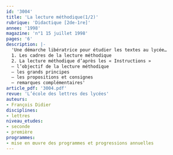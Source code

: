 ```yaml
---
id: '3004'
title: 'La lecture méthodique(1/2)'
rubrique: 'Didactique [2de-1re]'
annee: '1998'
magazine: 'n°1 15 juillet 1998'
pages: '6'
description: |-
  'Une démarche libératrice pour étudier les textes au lycée…
  1. Les cadres de la lecture méthodique
  2. La lecture méthodique d’après les « Instructions »
  – l’objectif de la lecture méthodique
  – les grands principes
  – les propositions et consignes
  – remarques complémentaires'
article_pdf: '3004.pdf'
revue: 'L’école des lettres des lycées'
auteurs:
- François Didier
disciplines:
- lettres
niveau_etudes:
- seconde
- première
programmes:
- mise en œuvre des programmes et progressions annuelles
---
```

